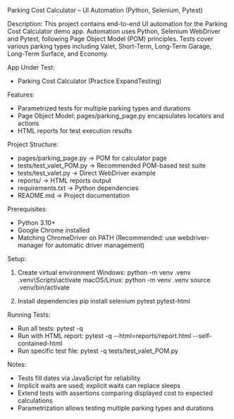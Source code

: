 Parking Cost Calculator – UI Automation (Python, Selenium, Pytest)

Description:
This project contains end-to-end UI automation for the Parking Cost Calculator demo app. 
Automation uses Python, Selenium WebDriver and Pytest, following Page Object Model (POM) principles. 
Tests cover various parking types including Valet, Short-Term, Long-Term Garage, Long-Term Surface, and Economy.

App Under Test:
- Parking Cost Calculator (Practice ExpandTesting)

Features:
- Parametrized tests for multiple parking types and durations
- Page Object Model: pages/parking_page.py encapsulates locators and actions
- HTML reports for test execution results

Project Structure:
- pages/parking_page.py          -> POM for calculator page
- tests/test_valet_POM.py        -> Recommended POM-based test suite
- tests/test_valet.py            -> Direct WebDriver example
- reports/                       -> HTML reports output
- requirements.txt               -> Python dependencies
- README.md                      -> Project documentation

Prerequisites:
- Python 3.10+
- Google Chrome installed
- Matching ChromeDriver on PATH
  (Recommended: use webdriver-manager for automatic driver management)

Setup:
1. Create virtual environment
   Windows:
     python -m venv .venv
     .venv\Scripts\activate
   macOS/Linux:
     python -m venv .venv
     source .venv/bin/activate

2. Install dependencies
   pip install selenium pytest pytest-html

Running Tests:
- Run all tests: pytest -q
- Run with HTML report: pytest -q --html=reports/report.html --self-contained-html
- Run specific test file: pytest -q tests/test_valet_POM.py

Notes:
- Tests fill dates via JavaScript for reliability
- Implicit waits are used; explicit waits can replace sleeps
- Extend tests with assertions comparing displayed cost to expected calculations
- Parametrization allows testing multiple parking types and durations


